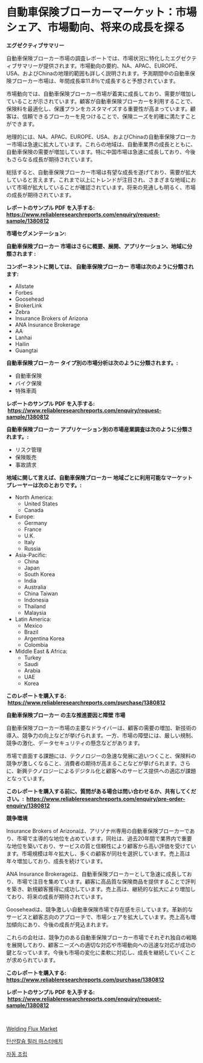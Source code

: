<p><h1>自動車保険ブローカーマーケット：市場シェア、市場動向、将来の成長を探る</h1></p><p><strong>エグゼクティブサマリー</strong></p>
<p><p>自動車保険ブローカー市場の調査レポートでは、市場状況に特化したエグゼクティブサマリーが提供されます。市場動向の要約、NA、APAC、EUROPE、USA、およびChinaの地理的範囲も詳しく説明されます。予測期間中の自動車保険ブローカー市場は、年間成長率11.8％で成長すると予想されています。</p><p>市場動向では、自動車保険ブローカー市場が着実に成長しており、需要が増加していることが示されています。顧客が自動車保険ブローカーを利用することで、保険料を最適化し、保護プランをカスタマイズする重要性が高まっています。顧客は、信頼できるブローカーを見つけることで、保険ニーズを的確に満たすことができます。</p><p>地理的には、NA、APAC、EUROPE、USA、およびChinaの自動車保険ブローカー市場は急速に拡大しています。これらの地域は、自動車業界の成長とともに、自動車保険の需要が増加しています。特に中国市場は急速に成長しており、今後もさらなる成長が期待されています。</p><p>総括すると、自動車保険ブローカー市場は有望な成長を遂げており、需要が拡大していると言えます。これまで以上にトレンドが注目され、さまざまな地域において市場が拡大していることが確認されています。将来の見通しも明るく、市場の成長が期待されています。</p></p>
<p><strong>レポートのサンプル PDF を入手する: <a href="https://www.reliableresearchreports.com/enquiry/request-sample/1380812">https://www.reliableresearchreports.com/enquiry/request-sample/1380812</a></strong></p>
<p><strong>市場セグメンテーション:</strong></p>
<p><strong> 自動車保険ブローカー 市場はさらに概要、展開、アプリケーション、地域に分類されます :</strong></p>
<p><strong>コンポーネントに関しては、 自動車保険ブローカー 市場は次のように分類されます: &nbsp;</strong></p>
<p><ul><li>Allstate</li><li>Forbes</li><li>Goosehead</li><li>BrokerLink</li><li>Zebra</li><li>Insurance Brokers of Arizona</li><li>ANA Insurance Brokerage</li><li>AA</li><li>Lanhai</li><li>Hailin</li><li>Guangtai</li></ul></p>
<p><strong> 自動車保険ブローカー タイプ別の市場分析は次のように分類されます。:</strong></p>
<p><ul><li>自動車保険</li><li>バイク保険</li><li>特殊車両</li></ul></p>
<p><strong>レポートのサンプル PDF を入手する: &nbsp;<a href="https://www.reliableresearchreports.com/enquiry/request-sample/1380812">https://www.reliableresearchreports.com/enquiry/request-sample/1380812</a></strong></p>
<p><strong> 自動車保険ブローカー アプリケーション別の市場産業調査は次のように分類されます。:</strong></p>
<p><ul><li>リスク管理</li><li>保険販売</li><li>事故請求</li></ul></p>
<p><strong>地域に関して言えば、自動車保険ブローカー 地域ごとに利用可能なマーケットプレーヤーは次のとおりです。:</strong></p>
<p><ul>
    <li>
        North America:
        <ul>
            <li>United States</li>
            <li>Canada</li>
        </ul>
    </li>
    <li>
        Europe:
        <ul>
            <li>Germany</li>
            <li>France</li>
            <li>U.K.</li>
            <li>Italy</li>
            <li>Russia</li>
        </ul>
    </li>
    <li>
        Asia-Pacific:
        <ul>
            <li>China</li>
            <li>Japan</li>
            <li>South Korea</li>
            <li>India</li>
            <li>Australia</li>
            <li>China Taiwan</li>
            <li>Indonesia</li>
            <li>Thailand</li>
            <li>Malaysia</li>
        </ul>
    </li>
    <li>
        Latin America:
        <ul>
            <li>Mexico</li>
            <li>Brazil</li>
            <li>Argentina Korea</li>
            <li>Colombia</li>
        </ul>
    </li>
    <li>
        Middle East & Africa:
        <ul>
            <li>Turkey</li>
            <li>Saudi</li>
            <li>Arabia</li>
            <li>UAE</li>
            <li>Korea</li>
        </ul>
    </li>
    </ul></p>
<p><strong>このレポートを購入する: &nbsp;<a href="https://www.reliableresearchreports.com/purchase/1380812">https://www.reliableresearchreports.com/purchase/1380812</a></strong></p>
<p><strong>自動車保険ブローカー の主な推進要因と障壁 市場</strong></p>
<p><p>自動車保険ブローカー市場の主要なドライバーは、顧客の需要の増加、新技術の導入、競争力の向上などが挙げられます。一方、市場の障壁には、厳しい規制、競争の激化、データセキュリティの懸念などがあります。</p><p>市場で直面する課題には、テクノロジーの急速な発展に追いつくこと、保険料の競争が激しくなること、消費者の期待が高まることなどが挙げられます。さらに、新興テクノロジーによるデジタル化と顧客へのサービス提供への適応が課題となっています。</p></p>
<p><strong>このレポートを購入する前に、質問がある場合は問い合わせるか、共有してください。:&nbsp; <a href="https://www.reliableresearchreports.com/enquiry/pre-order-enquiry/1380812">https://www.reliableresearchreports.com/enquiry/pre-order-enquiry/1380812</a></strong></p>
<p><strong>競争環境</strong></p>
<p><p>Insurance Brokers of Arizonaは、アリゾナ州専用の自動車保険ブローカーであり、市場で主導的な地位を占めています。同社は、過去20年間で業界内で重要な地位を築いており、サービスの質と信頼性により顧客から高い評価を受けています。市場規模は年々拡大し、多くの顧客が同社を選択しています。売上高は年々増加しており、成長を続けています。</p><p>ANA Insurance Brokerageは、自動車保険ブローカーとして急速に成長しており、市場で注目を集めています。顧客に高品質な保険商品を提供することで評判を築き、新規顧客獲得に成功しています。売上高は、継続的な拡大により増加しており、将来の成長が期待されています。</p><p>Gooseheadは、競争激しい自動車保険市場で存在感を示しています。革新的なサービスと顧客志向のアプローチで、市場シェアを拡大しています。売上高も増加傾向にあり、今後の成長が見込まれます。</p><p>これらの会社は、競争力のある自動車保険ブローカー市場でそれぞれ独自の戦略を展開しており、顧客ニーズへの適切な対応や市場動向への迅速な対応が成功の鍵となっています。今後も市場の変化に柔軟に対応し、成長を継続していくことが求められています。</p></p>
<p><strong>このレポートを購入する: &nbsp; <a href="https://www.reliableresearchreports.com/purchase/1380812">https://www.reliableresearchreports.com/purchase/1380812</a></strong></p>
<p><strong>レポートのサンプル PDF を入手する: &nbsp;<a href="https://www.reliableresearchreports.com/enquiry/request-sample/1380812">https://www.reliableresearchreports.com/enquiry/request-sample/1380812</a></strong><strong></strong></p>
<p>&nbsp;</p>
<p><p><a href="https://butternut-bug-553.notion.site/Decoding-the-Welding-Flux-Market-A-Deep-Dive-into-the-Latest-Market-Trends-Market-Segmentation-an-ca57e2d22c654c6e8bcf73b2fbe2f110">Welding Flux Market</a></p><p><a href="https://github.com/fernandotryO5lson96765/Market-Research-Report-List-1/blob/main/838279311170.md">탄산칼슘 필러 마스터배치</a></p><p><a href="https://github.com/CliftonFisher9067/Market-Research-Report-List-1/blob/main/749363411169.md">자동 조립</a></p></p>